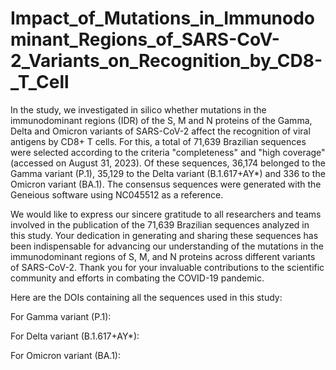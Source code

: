 # Impact_of_Mutations_in_Immunodominant_Regions_of_SARS-CoV-2_Variants_on_Recognition_by_CD8-_T_Cell

In the study, we investigated in silico whether mutations in the immunodominant regions (IDR) of the S, M and N proteins of the Gamma, Delta and Omicron variants of SARS-CoV-2 affect the recognition of viral antigens by CD8+ T cells. For this, a total of 71,639 Brazilian sequences were selected according to the criteria "completeness" and "high coverage" (accessed on August 31, 2023). Of these sequences, 36,174 belonged to the Gamma variant (P.1), 35,129 to the Delta variant (B.1.617+AY*) and 336 to the Omicron variant (BA.1). The consensus sequences were generated with the Geneious software using NC045512 as a reference.

We would like to express our sincere gratitude to all researchers and teams involved in the publication of the 71,639 Brazilian sequences analyzed in this study.  Your dedication in generating and sharing these sequences has been indispensable for advancing our understanding of the mutations in the immunodominant regions of S, M, and N proteins across different variants of SARS-CoV-2. Thank you for your invaluable contributions to the scientific community and efforts in combating the COVID-19 pandemic.

Here are the DOIs containing all the sequences used in this study:

For Gamma variant (P.1): 

For Delta variant (B.1.617+AY*): 

For Omicron variant (BA.1): 


